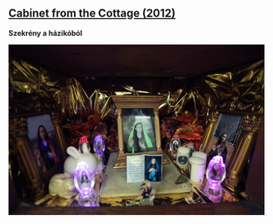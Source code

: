 ## [Cabinet from the Cottage (2012)](/c/projects/cabinet_from_the_cottage-2012)
**Szekrény a házikóból**

<a href="/c/projects/cabinet_from_the_cottage-2012">

![_full](cabinet_from_the_cottage-2012/04_holy_cabinet.webp)

</a>